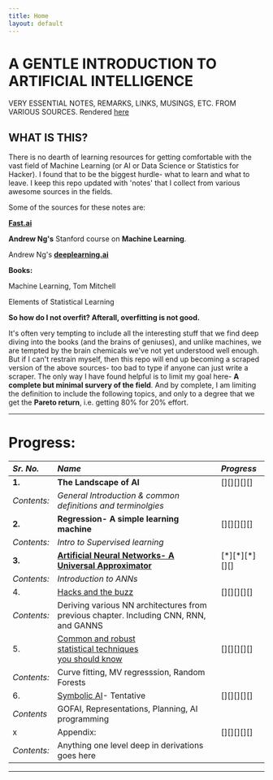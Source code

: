 ```yaml
---
title: Home
layout: default
---
```

# A GENTLE INTRODUCTION TO ARTIFICIAL INTELLIGENCE 
VERY ESSENTIAL NOTES, REMARKS, LINKS, MUSINGS, ETC. FROM VARIOUS SOURCES.
Rendered [here](https://davehcker.github.io/airu/)

## WHAT IS THIS?
There is no dearth of learning resources for getting comfortable with the vast field of Machine Learning (or AI or Data Science or Statistics for Hacker). I found that to be the biggest hurdle- what to learn and what to leave. I keep this repo updated with 'notes' that I collect from various awesome sources in the fields.

Some of the sources for these notes are:

**[Fast.ai](fast.ai)**

**Andrew Ng's** Stanford course on **Machine Learning**.


Andrew Ng's **[deeplearning.ai](deeplearning.ai)**

**Books:**

Machine Learning, Tom Mitchell

Elements of Statistical Learning

**So how do I not overfit? Afterall, overfitting is not good.**

It's often very tempting to include all the interesting stuff that we find deep diving into the books (and the brains of geniuses), and unlike machines, we are tempted by the brain chemicals we've not yet understood well enough. But if I can't restrain myself, then this repo will end up becoming a scraped version of the above sources- too bad to type if anyone can just write a scraper.
The only way I have found helpful is to limit my goal here- **A complete but minimal survery of the field**. And by complete, I am limiting the definition to include the following topics, and only to a degree that we get the **Pareto return**, i.e. getting 80% for 20% effort.

---


# Progress:


| ***Sr. No.*** | ***Name*** | ***Progress*** | 
|:--------|:-----|:---------|
| **1.** | **The Landscape of AI** | [][][][][] | 
| _Contents:_ |_General Introduction & common definitions and terminolgies_ | |
|**2.**| **Regression- A simple learning machine**| [][][][][]| |
| _Contents:_ | _Intro to Supervised learning_ | |
|**3.**| **[Artificial Neural Networks- A Universal Approximator](./docs/ANNs.html)**| [\*][\*][\*][][]| |
| _Contents:_ | _Introduction to ANNs_ | |
|4.|[Hacks and the buzz]()|[][][][][]| 
| _Contents:_ | Deriving various NN architectures from previous chapter. Including CNN, RNN, and GANNS| |
|5.|[Common and robust <br>statistical techniques <br>you should know]()|[][][][][]| 
| _Contents:_ | Curve fitting, MV regresssion, Random Forests| |
|6.| [Symbolic AI]()- Tentative|[][][][][]| |
| _Contents_ | GOFAI, Representations, Planning, AI programming||
|x| Appendix: | [][][][][]| 
|_Contents:_ | Anything one level deep in derivations goes here| |


---

